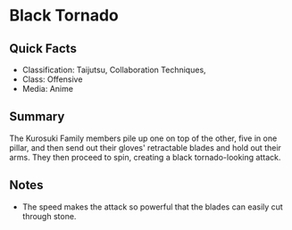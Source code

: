 # Black Tornado

## Quick Facts
- Classification: Taijutsu, Collaboration Techniques,
- Class: Offensive
- Media: Anime

## Summary
The Kurosuki Family members pile up one on top of the other, five in one pillar, and then send out their gloves' retractable blades and hold out their arms. They then proceed to spin, creating a black tornado-looking attack.

## Notes
- The speed makes the attack so powerful that the blades can easily cut through stone.
